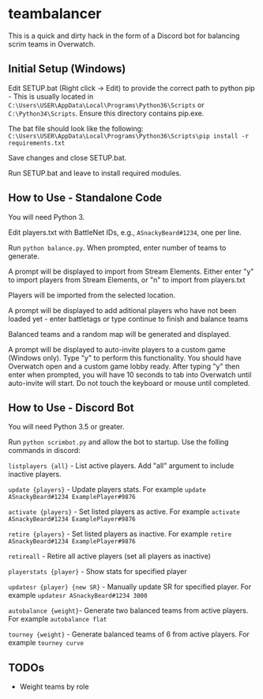 # teambalancer

This is a quick and dirty hack in the form of a Discord bot for
balancing scrim teams in Overwatch.

## Initial Setup (Windows)

Edit SETUP.bat (Right click -> Edit) to provide the correct path to python pip - This is usually located in `C:\Users\USER\AppData\Local\Programs\Python36\Scripts` or `C:\Python34\Scripts`. Ensure this directory contains pip.exe.

The bat file should look like the following:
`C:\Users\USER\AppData\Local\Programs\Python36\Scripts\pip install -r requirements.txt`

Save changes and close SETUP.bat.

Run SETUP.bat and leave to install required modules.

## How to Use - Standalone Code

You will need Python 3.

Edit players.txt with BattleNet IDs, e.g., `ASnackyBeard#1234`,
one per line.

Run `python balance.py`. When prompted, enter number of teams to generate.

A prompt will be displayed to import from Stream Elements. Either enter "y" to import players from Stream Elements, or "n" to import from players.txt

Players will be imported from the selected location.

A prompt will be displayed to add aditional players who have not been loaded yet - enter battletags or type continue to finish and balance teams

Balanced teams and a random map will be generated and displayed.

A prompt will be displayed to auto-invite players to a custom game (Windows only). Type "y" to perform this functionality. You should have Overwatch open and a custom game lobby ready. After typing "y" then enter when prompted, you will have 10 seconds to tab into Overwatch until auto-invite will start. Do not touch the keyboard or mouse until completed.

## How to Use - Discord Bot

You will need Python 3.5 or greater.

Run `python scrimbot.py` and allow the bot to startup. Use the folling commands in discord:

  `listplayers {all}` - List active players. Add "all" argument to include inactive players.
  
  `update {players}` - Update players stats. For example `update ASnackyBeard#1234 ExamplePlayer#9876`
  
  `activate {players}` - Set listed players as active. For example `activate ASnackyBeard#1234 ExamplePlayer#9876`
  
  `retire {players}` - Set listed players as inactive. For example `retire ASnackyBeard#1234 ExamplePlayer#9876`
  
  `retireall` - Retire all active players (set all players as inactive)
  
  `playerstats {player}` - Show stats for specified player
  
  `updatesr {player} {new SR}` - Manually update SR for specified player. For example `updatesr ASnackyBeard#1234 3000`
  
  `autobalance {weight}`- Generate two balanced teams from active players. For example `autobalance flat`
  
  `tourney {weight}` - Generate balanced teams of 6 from active players. For example `tourney curve`
  
  


## TODOs

- Weight teams by role
